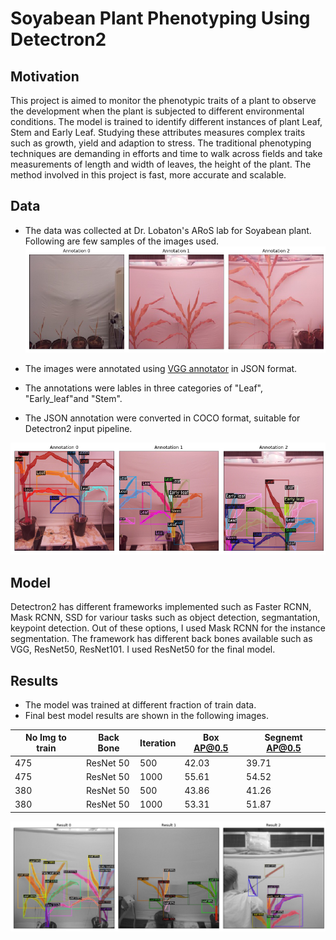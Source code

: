# Soyabean Plant Phenotyping Using Detectron2

## Motivation
This project is aimed to monitor the phenotypic traits of a plant to observe the development when the plant is subjected to different environmental conditions. The model is trained to identify different instances of plant Leaf, Stem and Early Leaf. Studying these attributes measures complex traits such as growth, yield and adaption to stress. The traditional phenotyping techniques are demanding in efforts and time to walk across fields and take measurements of length and width of leaves, the height of the plant. The method involved in this project is fast, more accurate and scalable. 

## Data

* The data was collected at Dr. Lobaton's ARoS lab for Soyabean plant. Following are few samples of the images used.  
![Sample Image](https://github.com/trsarje/Detectron2-for-Plant-Phenotyping/blob/master/result/sample.png "1")

* The images were annotated using [VGG annotator](https://www.robots.ox.ac.uk/~vgg/software/via/) in JSON format. 
* The annotations were lables in three categories of "Leaf", "Early_leaf"and "Stem". 
* The JSON annotation were converted in COCO format, suitable for Detectron2 input pipeline. 

![Sample Image](https://github.com/trsarje/Detectron2-for-Plant-Phenotyping/blob/master/result/Annotation.png "1")

## Model
Detectron2 has different frameworks implemented such as Faster RCNN, Mask RCNN, SSD for variour tasks such as object detection, segmantation, keypoint detection. Out of these options, I used Mask RCNN for the instance segmentation. The framework has different back bones available such as VGG, ResNet50, ResNet101. I used ResNet50 for the final model. 

## Results
* The model was trained at different fraction of train data. 
* Final best model results are shown in the following images. 

| No Img to train | Back Bone | Iteration | Box AP@0.5 | Segnemt AP@0.5 |
| --------------- | --------- | --------- | ---------- | -------------- |
| 475             | ResNet 50 | 500       | 42.03      | 39.71          |
| 475             | ResNet 50 | 1000      | 55.61      | 54.52          |
| 380             | ResNet 50 | 500       | 43.86      | 41.26          |
| 380             | ResNet 50 | 1000      | 53.31	     | 51.87          |

![Sample Image](https://github.com/trsarje/Detectron2-for-Plant-Phenotyping/blob/master/result/Result.png "1")
